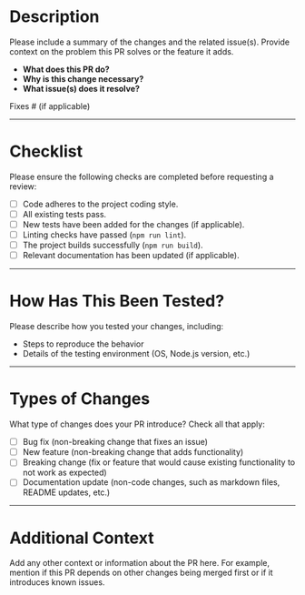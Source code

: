 # Description

Please include a summary of the changes and the related issue(s). Provide context on the problem this PR solves or the feature it adds.

- **What does this PR do?**
- **Why is this change necessary?**
- **What issue(s) does it resolve?**

Fixes #<issue-number> (if applicable)

---

# Checklist

Please ensure the following checks are completed before requesting a review:

- [ ] Code adheres to the project coding style.
- [ ] All existing tests pass.
- [ ] New tests have been added for the changes (if applicable).
- [ ] Linting checks have passed (`npm run lint`).
- [ ] The project builds successfully (`npm run build`).
- [ ] Relevant documentation has been updated (if applicable).

---

# How Has This Been Tested?

Please describe how you tested your changes, including:

- Steps to reproduce the behavior
- Details of the testing environment (OS, Node.js version, etc.)

---

# Types of Changes

What type of changes does your PR introduce? Check all that apply:

- [ ] Bug fix (non-breaking change that fixes an issue)
- [ ] New feature (non-breaking change that adds functionality)
- [ ] Breaking change (fix or feature that would cause existing functionality to not work as expected)
- [ ] Documentation update (non-code changes, such as markdown files, README updates, etc.)

---

# Additional Context

Add any other context or information about the PR here. For example, mention if this PR depends on other changes being merged first or if it introduces known issues.
